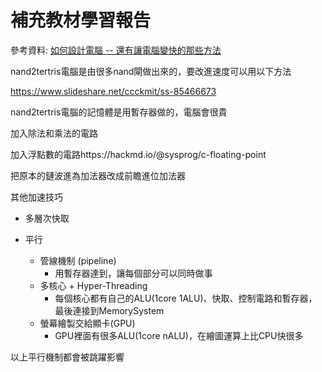 # 補充教材學習報告

參考資料: [如何設計電腦 -- 還有讓電腦變快的那些方法](https://www.slideshare.net/ccckmit/ss-85466673)

nand2tertris電腦是由很多nand閘做出來的，要改進速度可以用以下方法



https://www.slideshare.net/ccckmit/ss-85466673



nand2tertris電腦的記憶體是用暫存器做的，電腦會很貴

加入除法和乘法的電路

加入浮點數的電路https://hackmd.io/@sysprog/c-floating-point

把原本的鏈波進為加法器改成前瞻進位加法器



其他加速技巧

* 多層次快取

* 平行
  * 管線機制 (pipeline)
    * 用暫存器達到，讓每個部分可以同時做事
  * 多核心 + Hyper-Threading
    * 每個核心都有自己的ALU(1core 1ALU)、快取、控制電路和暫存器，最後連接到MemorySystem
  * 螢幕繪製交給顯卡(GPU)
    * GPU裡面有很多ALU(1core nALU)，在繪圖運算上比CPU快很多

以上平行機制都會被跳躍影響